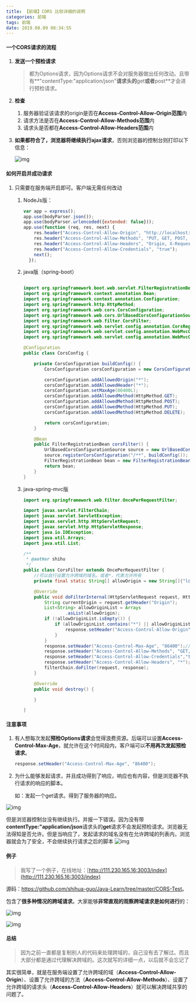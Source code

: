```yaml
---
title: 【前端】CORS 比较详细的说明
categories: 前端
tags: 前端
date: 2019.08.09 08:34:55
---
```

#### 一个CORS请求的流程

1. **发送一个预检请求**

   > 都为Options请求，因为Options请求不会对服务器做出任何改动。且带有**"contentType:"application/json"**请求头的**get**或者**post**才会进行预检请求。

2. **检查**

   1. 服务器验证该请求的origin是否在**Access-Control-Allow-Origin范围**内
   2. 请求方法是否在**Access-Control-Allow-Methods范围**内
   3. 请求头是否都在**Access-Control-Allow-Headers范围**内

3. **如果都符合了，浏览器将继续执行ajax请求**，否则浏览器的控制台则打印以下信息：

   ![img](/img/front/4.webp)

#### 如何开启并成功请求

 1. 只需要在服务端开启即可。客户端无需任何改动

     1. NodeJs版：

        ```javascript
        var app = express();
        app.use(bodyParser.json());
        app.use(bodyParser.urlencoded({extended: false}));
        app.use(function (req, res, next) {
        	res.header("Access-Control-Allow-Origin", "http://localhost:3000");
        	res.header("Access-Control-Allow-Methods", "PUT, GET, POST, DELETE, OPTIONS");
        	res.header("Access-Control-Allow-Headers", "Origin, X-Requested-With, Content-Type, Accept, Authorization, Access-Control-Allow-Credentials");
        	res.header("Access-Control-Allow-Credentials", "true");
        	next();
          });
        ```

    2. java版（spring-boot）

       ```java
       
       import org.springframework.boot.web.servlet.FilterRegistrationBean;
       import org.springframework.context.annotation.Bean;
       import org.springframework.context.annotation.Configuration;
       import org.springframework.http.HttpMethod;
       import org.springframework.web.cors.CorsConfiguration;
       import org.springframework.web.cors.UrlBasedCorsConfigurationSource;
       import org.springframework.web.filter.CorsFilter;
       import org.springframework.web.servlet.config.annotation.CorsRegistry;
       import org.springframework.web.servlet.config.annotation.WebMvcConfigurer;
       import org.springframework.web.servlet.config.annotation.WebMvcConfigurerAdapter;
       
       @Configuration
       public class CorsConfig {
       
           private CorsConfiguration buildConfig() {
               CorsConfiguration corsConfiguration = new CorsConfiguration();
       
               corsConfiguration.addAllowedOrigin("*");
               corsConfiguration.addAllowedHeader("*");
               corsConfiguration.setMaxAge(86400L);
               corsConfiguration.addAllowedMethod(HttpMethod.GET);
               corsConfiguration.addAllowedMethod(HttpMethod.POST);
               corsConfiguration.addAllowedMethod(HttpMethod.PUT);
               corsConfiguration.addAllowedMethod(HttpMethod.DELETE);
       
               return corsConfiguration;
           }
       
           @Bean
           public FilterRegistrationBean corsFilter() {
               UrlBasedCorsConfigurationSource source = new UrlBasedCorsConfigurationSource();
               source.registerCorsConfiguration("/**", buildConfig());
               FilterRegistrationBean bean = new FilterRegistrationBean(new CorsFilter(source));
               return bean;
           }
       }
       ```

    3. java-spring-mvc版

       ```java
       import org.springframework.web.filter.OncePerRequestFilter;
       
       import javax.servlet.FilterChain;
       import javax.servlet.ServletException;
       import javax.servlet.http.HttpServletRequest;
       import javax.servlet.http.HttpServletResponse;
       import java.io.IOException;
       import java.util.Arrays;
       import java.util.List;
       
       /**
        * @author shihu
        */
       public class CorsFilter extends OncePerRequestFilter {
           //可以自行设置允许跨域的域名。或者*，代表允许所有
           private final static String[] allowOrigin = new String[]{"localhost:3000","localhost:3001"};
       
           @Override
           public void doFilterInternal(HttpServletRequest request, HttpServletResponse response, FilterChain filterChain) throws IOException, ServletException {
               String currentOrigin = request.getHeader("Origin");
               List<String> allowOriginList = Arrays
                       .asList(allowOrigin);
               if (!allowOriginList.isEmpty()) {
                   if (allowOriginList.contains("*") || allowOriginList.contains(currentOrigin)) {
                       response.setHeader("Access-Control-Allow-Origin",currentOrigin);
                   }
               }
               response.setHeader("Access-Control-Max-Age", "86400");//设置再次发起预检请求的过期时间
               response.setHeader("Access-Control-Allow-Methods", "GET, HEAD, POST, PUT, PATCH, DELETE, OPTIONS");
               response.setHeader("Access-Control-Allow-Credentials","true");
               response.setHeader("Access-Control-Allow-Headers", "*");
               filterChain.doFilter(request, response);
           }
       
           @Override
           public void destroy() {
       
           }
       
       }
       
       ```

       

#### 注意事项



1. 有人想每次发起**预检Options请求**会觉得浪费资源。后端可以设置**Access-Control-Max-Age**，就允许在这个时间段内，客户端可以**不用再次发起预检请求**。

   ```java
   response.setHeader("Access-Control-Max-Age", "86400");
   ```

2. 为什么能够发起请求，并且成功得到了响应，响应也有内容，但是浏览器不执行请求的响应的脚本。

   如：发起一个get请求。得到了服务器的响应。
   

![img](/img/front/5.webp)

   但是浏览器控制台没有继续执行。并报一下错误。因为没有带**contentType:"application/json**请求头的**get**请求不会发起预检请求。浏览器无法得知是否允许。但是当响应了，发起请求的域名没有在允许跨域的列表内，浏览器就会为了安全，不会继续执行请求之后的脚本
	 	![img](/img/front/6.webp)



#### 例子

> 我写了一个例子，在线地址：[http://111.230.165.16:3003/index](http://111.230.165.16:3003/index)



源码：<https://github.com/shihua-guo/Java-Learn/tree/master/CORS-Test>。

包含了**很多种情况的跨域请求**。大家能够**非常直观的观察跨域请求是如何进行**的：

![img](/img/front/7.webp)

![img](/img/front/8.webp)



#### 总结

>  因为之前一直都是复制别人的代码来处理跨域的，自己没有去了解过。而且大部分都是通过代理解决跨域的。这次就写的详细一点，以后就不会忘记了

其实很简单，就是在服务端设置了允许跨域的域（**Access-Control-Allow-Origin**）、设置了允许跨域的方法（**Access-Control-Allow-Methods**）、设置了允许跨域的请求头（**Access-Control-Allow-Headers**）就可以解决跨域共享的问题了。